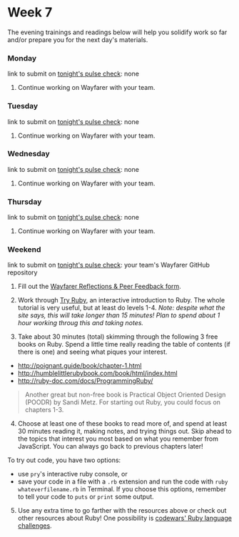 # Week 7

The evening trainings and readings below will help you solidify work so far and/or prepare you for the next day's materials.



### Monday

link to submit on [tonight's pulse check](https://docs.google.com/forms/d/e/1FAIpQLScicQdZtf2JLFw4O-u618YhNeaJ7sJXVN36ybzO7pnaV359QA/viewform?usp=sf_link): none

1. Continue working on Wayfarer with your team.

### Tuesday

link to submit on [tonight's pulse check](https://docs.google.com/forms/d/e/1FAIpQLScicQdZtf2JLFw4O-u618YhNeaJ7sJXVN36ybzO7pnaV359QA/viewform?usp=sf_link): none

1. Continue working on Wayfarer with your team.

### Wednesday

link to submit on [tonight's pulse check](https://docs.google.com/forms/d/e/1FAIpQLScicQdZtf2JLFw4O-u618YhNeaJ7sJXVN36ybzO7pnaV359QA/viewform?usp=sf_link): none

1. Continue working on Wayfarer with your team.

### Thursday

link to submit on [tonight's pulse check](https://docs.google.com/forms/d/e/1FAIpQLScicQdZtf2JLFw4O-u618YhNeaJ7sJXVN36ybzO7pnaV359QA/viewform?usp=sf_link): none

1. Continue working on Wayfarer with your team.


### Weekend

link to submit on [tonight's pulse check](https://docs.google.com/forms/d/e/1FAIpQLScicQdZtf2JLFw4O-u618YhNeaJ7sJXVN36ybzO7pnaV359QA/viewform?usp=sf_link): your team's Wayfarer GitHub repository

1. Fill out the [Wayfarer Reflections & Peer Feedback form](https://goo.gl/forms/OJ3jOUFSJ07Z6rh32).

2. Work through [Try Ruby](http://tryruby.org/levels/1/challenges/0), an interactive introduction to Ruby. The whole tutorial is very useful, but at least do levels 1-4.  _Note: despite what the site says, this will take longer than 15 minutes! Plan to spend about 1 hour working throug this and taking notes._

3. Take about 30 minutes (total) skimming through the following 3 free books on Ruby. Spend a little time really reading the table of contents (if there is one) and seeing what piques your interest. 

 - http://poignant.guide/book/chapter-1.html
 - http://humblelittlerubybook.com/book/html/index.html
 - http://ruby-doc.com/docs/ProgrammingRuby/
 


> Another great but non-free book is Practical Object Oriented Design (POODR) by Sandi Metz.  For starting out Ruby, you could focus on chapters 1-3.
 
4. Choose at least one of these books to read more of, and spend at least 30 minutes reading it, making notes, and trying things out.  Skip ahead to the topics that interest you most based on what you remember from JavaScript. You can always go back to previous chapters later!
 
To try out code, you have two options:
 - use `pry`'s interactive ruby console, or   
 - save your code in a file with a `.rb` extension and run the code with `ruby whateverfilename.rb` in Terminal. If you choose this options, remember to tell your code to `puts` or `print` some output. 


5. Use any extra time to go farther with the resources above or check out other resources about Ruby! One possibility is 
[codewars' Ruby language challenges](https://www.codewars.com/?language=ruby).


